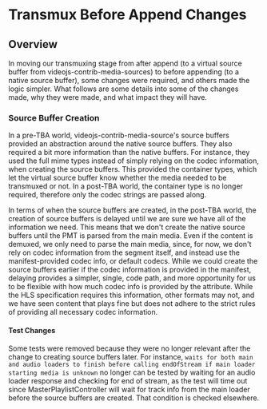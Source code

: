 # Transmux Before Append Changes

## Overview

In moving our transmuxing stage from after append (to a virtual source buffer from videojs-contrib-media-sources) to before appending (to a native source buffer), some changes were required, and others made the logic simpler. What follows are some details into some of the changes made, why they were made, and what impact they will have.

### Source Buffer Creation

In a pre-TBA world, videojs-contrib-media-source's source buffers provided an abstraction around the native source buffers. They also required a bit more information than the native buffers. For instance, they used the full mime types instead of simply relying on the codec information, when creating the source buffers. This provided the container types, which let the virtual source buffer know whether the media needed to be transmuxed or not. In a post-TBA world, the container type is no longer required, therefore only the codec strings are passed along.

In terms of when the source buffers are created, in the post-TBA world, the creation of source buffers is delayed until we are sure we have all of the information we need. This means that we don't create the native source buffers until the PMT is parsed from the main media. Even if the content is demuxed, we only need to parse the main media, since, for now, we don't rely on codec information from the segment itself, and instead use the manifest-provided codec info, or default codecs. While we could create the source buffers earlier if the codec information is provided in the manifest, delaying provides a simpler, single, code path, and more opportunity for us to be flexible with how much codec info is provided by the attribute. While the HLS specification requires this information, other formats may not, and we have seen content that plays fine but does not adhere to the strict rules of providing all necessary codec information.

#### Test Changes

Some tests were removed because they were no longer relevant after the change to creating source buffers later. For instance, `waits for both main and audio loaders to finish before calling endOfStream if main loader starting media is unknown` no longer can be tested by waiting for an audio loader response and checking for end of stream, as the test will time out since MasterPlaylistController will wait for track info from the main loader before the source buffers are created. That condition is checked elsewhere.
